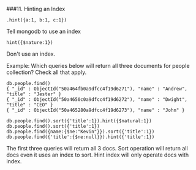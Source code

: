 


###11. Hinting an Index

```
.hint({a:1, b:1, c:1})
```
Tell mongodb to use an index

```
hint({$nature:1})
```
Don't use an index.

Example: Which queries below will return all three documents for people collection? Check all that apply.

```
db.people.find()
{ "_id" : ObjectId("50a464fb0a9dfcc4f19d6271"), "name" : "Andrew", "title" : "Jester" }
{ "_id" : ObjectId("50a4650c0a9dfcc4f19d6272"), "name" : "Dwight", "title" : "CEO" }
{ "_id" : ObjectId("50a465280a9dfcc4f19d6273"), "name" : "John" }
```

```
db.people.find().sort({'title':1}).hint({$natural:1})
db.people.find().sort({'title':1})
db.people.find({name:{$ne:"Kevin"}}).sort({'title':1})
db.people.find({'title':{$ne:null}}).hint({'title':1})
```

The first three queries will return all 3 docs. Sort operation will return all docs even it uses an index to sort. Hint index will only operate docs with index.
